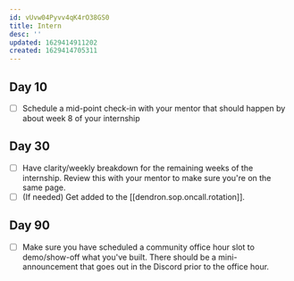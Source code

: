 ```yaml
---
id: vUvw04Pyvv4qK4rO38GS0
title: Intern
desc: ''
updated: 1629414911202
created: 1629414705311
---
```



## Day 10

- [ ] Schedule a mid-point check-in with your mentor that should happen by about week 8 of your internship

## Day 30

- [ ] Have clarity/weekly breakdown for the remaining weeks of the internship. Review this with your mentor to make sure you're on the same page.
- [ ] (If needed) Get added to the [[dendron.sop.oncall.rotation]]. 

## Day 90

- [ ] Make sure you have scheduled a community office hour slot to demo/show-off what you've built. There should be a mini-announcement that goes out in the Discord prior to the office hour.
